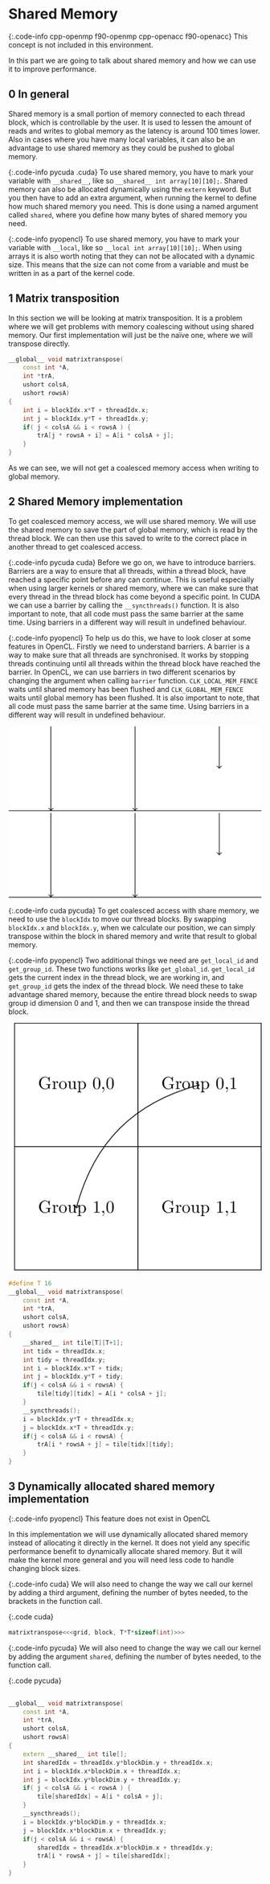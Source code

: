 # Shared Memory
{:.code-info cpp-openmp f90-openmp cpp-openacc f90-openacc}
This concept is not included in this environment.

In this part we are going to talk about shared memory and how we can use it to
improve performance.

0 In general
------------
Shared memory is a small portion of memory connected to each thread block, which
is controllable by the user. It is used to lessen the amount of reads and writes
to global memory as the latency is around 100 times lower. Also in cases where
you have many local variables, it can also be an advantage to use shared memory
as they could be pushed to global memory.

{:.code-info pycuda .cuda}
To use shared memory, you have to mark your variable with `__shared__`, like so
`__shared__ int array[10][10];`. Shared memory can also be allocated dynamically
using the `extern` keyword. But you then have to add an extra argument, when
running the kernel to define how much shared memory you need. This is done using
a named argument called `shared`, where you define how many bytes of shared
memory you need.

{:.code-info pyopencl}
To use shared memory, you have to mark your variable with `__local`, like so
`__local int array[10][10];`. When using arrays it is also worth noting that
they can not be allocated with a dynamic size. This means that the size can not
come from a variable and must be written in as a part of the kernel code.

1 Matrix transposition
----------------------
In this section we will be looking at matrix transposition. It is a problem
where we will get problems with memory coalescing without using shared memory.
Our first implementation will just be the naïve one, where we will transpose
directly.

```c++
__global__ void matrixtranspose(
    const int *A,
    int *trA,
    ushort colsA,
    ushort rowsA)
{
    int i = blockIdx.x*T + threadIdx.x;
    int j = blockIdx.y*T + threadIdx.y;
    if( j < colsA && i < rowsA ) {
        trA[j * rowsA + i] = A[i * colsA + j];
    }
}
```

As we can see, we will not get a coalesced memory access when writing to global
memory.

2 Shared Memory implementation
------------------------------
To get coalesced memory access, we will use shared memory. We will use the
shared memory to save the part of global memory, which is read by the thread
block. We can then use this saved to write to the correct place in another
thread to get coalesced access.

{:.code-info pycuda cuda}
Before we go on, we have to introduce barriers. Barriers are a way to ensure
that all threads, within a thread block, have reached a specific point before
any can continue. This is useful especially when using larger kernels or shared
memory, where we can make sure that every thread in the thread block has come
beyond a specific point. In CUDA we can use a barrier by calling the
`__syncthreads()` function. It is also important to note, that all code must
pass the same barrier at the same time. Using barriers in a different way will
result in undefined behaviour.

{:.code-info pyopencl}
To help us do this, we have to look closer at some features in OpenCL. Firstly
we need to understand barriers. A barrier is a way to make sure that all threads
are synchronised. It works by stopping threads continuing until all threads
within the thread block have reached the barrier. In OpenCL, we can use barriers
in two different scenarios by changing the argument when calling `barrier`
function. `CLK_LOCAL_MEM_FENCE` waits until shared memory has been flushed and
`CLK_GLOBAL_MEM_FENCE` waits until global memory has been flushed. It is also
important to note, that all code must pass the same barrier at the same time.
Using barriers in a different way will result in undefined behaviour.

![One thread is yet to reach the barrier, so the two others are waiting](barrier.png)
![All threads have reached the barrier, so they now can continue](barrier.png)

{:.code-info cuda pycuda}
To get coalesced access with share memory, we need to use the `blockIdx` to move
our thread blocks. By swapping `blockIdx.x` and `blockIdx.y`, when we calculate
our position, we can simply transpose within the block in shared memory and
write that result to global memory.

{:.code-info pyopencl}
Two additional things we need are `get_local_id` and `get_group_id`. These two
functions works like `get_global_id`. `get_local_id` gets the current index in
the thread block, we are working in, and `get_group_id` gets the index of the
thread block. We need these to take advantage shared memory, because the entire
thread block needs to swap group id dimension 0 and 1, and then we can transpose
inside the thread block.

![Swapping two thread blocks in a small grid](threadblocks.png)

```c++
#define T 16
__global__ void matrixtranspose(
    const int *A,
    int *trA,
    ushort colsA,
    ushort rowsA)
{
    __shared__ int tile[T][T+1];
    int tidx = threadIdx.x;
    int tidy = threadIdx.y;
    int i = blockIdx.x*T + tidx;
    int j = blockIdx.y*T + tidy;
    if(j < colsA && i < rowsA) {
        tile[tidy][tidx] = A[i * colsA + j];
    }
    __syncthreads();
    i = blockIdx.y*T + threadIdx.x;
    j = blockIdx.x*T + threadIdx.y;
    if(j < colsA && i < rowsA) {
        trA[i * rowsA + j] = tile[tidx][tidy];
    }
}
```

3 Dynamically allocated shared memory implementation
----------------------------------------------------
{:.code-info pyopencl}
This feature does not exist in OpenCL

In this implementation we will use dynamically allocated shared memory instead
of allocating it directly in the kernel. It does not yield any specific
performance benefit to dynamically allocate shared memory. But it will make the
kernel more general and you will need less code to handle changing block sizes.

{:.code-info cuda}
We will also need to change the way we call our kernel by adding a third
argument, defining the number of bytes needed, to the brackets in the function
call.

{:.code cuda}
```c++
matrixtranspose<<<grid, block, T*T*sizeof(int)>>>
```

{:.code-info pycuda}
We will also need to change the way we call our kernel by adding the argument
`shared`, defining the number of bytes needed, to the function call.

{:.code pycuda}
```python
```

```c++
__global__ void matrixtranspose(
    const int *A,
    int *trA,
    ushort colsA,
    ushort rowsA)
{
    extern __shared__ int tile[];
    int sharedIdx = threadIdx.y*blockDim.y + threadIdx.x;
    int i = blockIdx.x*blockDim.x + threadIdx.x;
    int j = blockIdx.y*blockDim.y + threadIdx.y;
    if( j < colsA && i < rowsA ) {
        tile[sharedIdx] = A[i * colsA + j];
    }
    __syncthreads();
    i = blockIdx.y*blockDim.y + threadIdx.x;
    j = blockIdx.x*blockDim.x + threadIdx.y;
    if(j < colsA && i < rowsA) {
        sharedIdx = threadIdx.x*blockDim.x + threadIdx.y;
        trA[i * rowsA + j] = tile[sharedIdx];
    }
}
```
